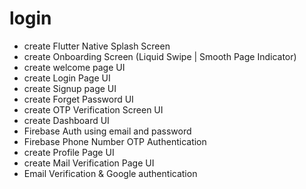 # login
- create Flutter Native Splash Screen
- create Onboarding Screen (Liquid Swipe | Smooth Page Indicator)
- create welcome page UI
- create Login Page UI
- create Signup page UI
- create Forget Password UI
- create OTP Verification Screen UI
- create Dashboard UI
- Firebase Auth using email and password
- Firebase Phone Number OTP Authentication
- create Profile Page UI
- create Mail Verification Page UI
- Email Verification & Google authentication
  
  

